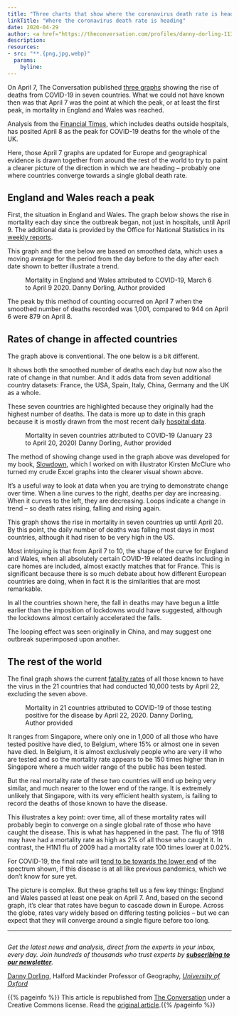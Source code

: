 ```yaml
---
title: "Three charts that show where the coronavirus death rate is heading"
linkTitle: "Where the coronavirus death rate is heading"
date: 2020-04-29
author: <a href="https://theconversation.com/profiles/danny-dorling-113761">Danny Dorling</a>, <a href="https://theconversation.com/institutions/university-of-oxford-1260">University of Oxford</a>
description: 
resources:
- src: "**.{png,jpg,webp}"
  params:
    byline: 
---
```

<p>On April 7, The Conversation published <a href="https://theconversation.com/three-graphs-that-show-a-global-slowdown-in-covid-19-deaths-135756">three graphs</a> showing the rise of deaths from COVID-19 in seven countries. What we could not have known then was that April 7 was the point at which the peak, or at least the first peak, in mortality in England and Wales was reached. </p>

<p>Analysis from the <a href="https://ft.com/content/67e6a4ee-3d05-43bc-ba03-e239799fa6ab">Financial Times</a>, which includes deaths outside hospitals, has posited April 8 as the peak for COVID-19 deaths for the whole of the UK.</p>

<p>Here, those April 7 graphs are updated for Europe and geographical evidence is drawn together from around the rest of the world to try to paint a clearer picture of the direction in which we are heading – probably one where countries converge towards a single global death rate.</p>

<h2>England and Wales reach a peak</h2>

<p>First, the situation in England and Wales. The graph below shows the rise in mortality each day since the outbreak began, not just in hospitals, until April 9. The additional data is provided by the Office for National Statistics in its <a href="https://www.ons.gov.uk/peoplepopulationandcommunity/healthandsocialcare/conditionsanddiseases">weekly reports</a>.</p>

<p>This graph and the one below are based on smoothed data, which uses a moving average for the period from the day before to the day after each date shown to better illustrate a trend.</p>

<figure class="align-center zoomable">
            <a href="https://images.theconversation.com/files/330363/original/file-20200424-163077-1gpdajh.jpeg?ixlib=rb-1.1.0&amp;q=45&amp;auto=format&amp;w=1000&amp;fit=clip"><img alt="" src="https://images.theconversation.com/files/330363/original/file-20200424-163077-1gpdajh.jpeg?ixlib=rb-1.1.0&amp;q=45&amp;auto=format&amp;w=754&amp;fit=clip" srcset="https://images.theconversation.com/files/330363/original/file-20200424-163077-1gpdajh.jpeg?ixlib=rb-1.1.0&amp;q=45&amp;auto=format&amp;w=600&amp;h=434&amp;fit=crop&amp;dpr=1 600w, https://images.theconversation.com/files/330363/original/file-20200424-163077-1gpdajh.jpeg?ixlib=rb-1.1.0&amp;q=30&amp;auto=format&amp;w=600&amp;h=434&amp;fit=crop&amp;dpr=2 1200w, https://images.theconversation.com/files/330363/original/file-20200424-163077-1gpdajh.jpeg?ixlib=rb-1.1.0&amp;q=15&amp;auto=format&amp;w=600&amp;h=434&amp;fit=crop&amp;dpr=3 1800w, https://images.theconversation.com/files/330363/original/file-20200424-163077-1gpdajh.jpeg?ixlib=rb-1.1.0&amp;q=45&amp;auto=format&amp;w=754&amp;h=546&amp;fit=crop&amp;dpr=1 754w, https://images.theconversation.com/files/330363/original/file-20200424-163077-1gpdajh.jpeg?ixlib=rb-1.1.0&amp;q=30&amp;auto=format&amp;w=754&amp;h=546&amp;fit=crop&amp;dpr=2 1508w, https://images.theconversation.com/files/330363/original/file-20200424-163077-1gpdajh.jpeg?ixlib=rb-1.1.0&amp;q=15&amp;auto=format&amp;w=754&amp;h=546&amp;fit=crop&amp;dpr=3 2262w" sizes="(min-width: 1466px) 754px, (max-width: 599px) 100vw, (min-width: 600px) 600px, 237px"></a>
            <figcaption>
              <span class="caption">Mortality in England and Wales attributed to COVID-19, March 6 to April 9 2020.</span>
              <span class="attribution"><span class="source">Danny Dorling</span>, <span class="license">Author provided</span></span>
            </figcaption>
          </figure>

<p>The peak by this method of counting occurred on April 7 when the smoothed number of deaths recorded was 1,001, compared to 944 on April 6 were 879 on April 8. </p>

<h2>Rates of change in affected countries</h2>

<p>The graph above is conventional. The one below is a bit different. </p>

<p>It shows both the smoothed number of deaths each day but now also the rate of change in that number. And it adds data from seven additional country datasets: France, the USA, Spain, Italy, China, Germany and the UK as a whole. </p>

<p>These seven countries are highlighted because they originally had the highest number of deaths. The data is more up to date in this graph because it is mostly drawn from the most recent daily <a href="https://ourworldindata.org/grapher/daily-covid-deaths-3-day-average">hospital data</a>.</p>

<figure class="align-center zoomable">
            <a href="https://images.theconversation.com/files/330304/original/file-20200424-163098-1myrevx.png?ixlib=rb-1.1.0&amp;q=45&amp;auto=format&amp;w=1000&amp;fit=clip"><img alt="" src="https://images.theconversation.com/files/330304/original/file-20200424-163098-1myrevx.png?ixlib=rb-1.1.0&amp;q=45&amp;auto=format&amp;w=754&amp;fit=clip" srcset="https://images.theconversation.com/files/330304/original/file-20200424-163098-1myrevx.png?ixlib=rb-1.1.0&amp;q=45&amp;auto=format&amp;w=600&amp;h=382&amp;fit=crop&amp;dpr=1 600w, https://images.theconversation.com/files/330304/original/file-20200424-163098-1myrevx.png?ixlib=rb-1.1.0&amp;q=30&amp;auto=format&amp;w=600&amp;h=382&amp;fit=crop&amp;dpr=2 1200w, https://images.theconversation.com/files/330304/original/file-20200424-163098-1myrevx.png?ixlib=rb-1.1.0&amp;q=15&amp;auto=format&amp;w=600&amp;h=382&amp;fit=crop&amp;dpr=3 1800w, https://images.theconversation.com/files/330304/original/file-20200424-163098-1myrevx.png?ixlib=rb-1.1.0&amp;q=45&amp;auto=format&amp;w=754&amp;h=480&amp;fit=crop&amp;dpr=1 754w, https://images.theconversation.com/files/330304/original/file-20200424-163098-1myrevx.png?ixlib=rb-1.1.0&amp;q=30&amp;auto=format&amp;w=754&amp;h=480&amp;fit=crop&amp;dpr=2 1508w, https://images.theconversation.com/files/330304/original/file-20200424-163098-1myrevx.png?ixlib=rb-1.1.0&amp;q=15&amp;auto=format&amp;w=754&amp;h=480&amp;fit=crop&amp;dpr=3 2262w" sizes="(min-width: 1466px) 754px, (max-width: 599px) 100vw, (min-width: 600px) 600px, 237px"></a>
            <figcaption>
              <span class="caption">Mortality in seven countries attributed to COVID-19 (January 23 to April 20, 2020)</span>
              <span class="attribution"><span class="source">Danny Dorling</span>, <span class="license">Author provided</span></span>
            </figcaption>
          </figure>

<p>The method of showing change used in the graph above was developed for my book, <a href="http://www.dannydorling.org/books/SLOWDOWN/">Slowdown</a>, which I worked on with illustrator Kirsten McClure who turned my crude Excel graphs into the clearer visual shown above. </p>

<p>It’s a useful way to look at data when you are trying to demonstrate change over time. When a line curves to the right, deaths per day are increasing. When it curves to the left, they are decreasing. Loops indicate a change in trend – so death rates rising, falling and rising again.</p>

<p>This graph shows the rise in mortality in seven countries up until April 20. By this point, the daily number of deaths was falling most days in most countries, although it had risen to be very high in the US. </p>

<p>Most intriguing is that from April 7 to 10, the shape of the curve for England and Wales, when all absolutely certain COVID-19 related deaths including in care homes are included, almost exactly matches that for France. This is significant because there is so much debate about how different European countries are doing, when in fact it is the similarities that are most remarkable.</p>

<p>In all the countries shown here, the fall in deaths may have begun a little earlier than the imposition of lockdowns would have suggested, although the lockdowns almost certainly accelerated the falls. </p>

<p>The looping effect was seen originally in China, and may suggest one outbreak superimposed upon another.</p>

<h2>The rest of the world</h2>

<p>The final graph shows the current <a href="https://www.cebm.net/covid-19/global-covid-19-case-fatality-rates/">fatality rates</a> of all those known to have the virus in the 21 countries that had conducted 10,000 tests by April 22, excluding the seven above. </p>

<figure class="align-center zoomable">
            <a href="https://images.theconversation.com/files/330356/original/file-20200424-163067-14fdw9w.jpg?ixlib=rb-1.1.0&amp;q=45&amp;auto=format&amp;w=1000&amp;fit=clip"><img alt="" src="https://images.theconversation.com/files/330356/original/file-20200424-163067-14fdw9w.jpg?ixlib=rb-1.1.0&amp;q=45&amp;auto=format&amp;w=754&amp;fit=clip" srcset="https://images.theconversation.com/files/330356/original/file-20200424-163067-14fdw9w.jpg?ixlib=rb-1.1.0&amp;q=45&amp;auto=format&amp;w=600&amp;h=681&amp;fit=crop&amp;dpr=1 600w, https://images.theconversation.com/files/330356/original/file-20200424-163067-14fdw9w.jpg?ixlib=rb-1.1.0&amp;q=30&amp;auto=format&amp;w=600&amp;h=681&amp;fit=crop&amp;dpr=2 1200w, https://images.theconversation.com/files/330356/original/file-20200424-163067-14fdw9w.jpg?ixlib=rb-1.1.0&amp;q=15&amp;auto=format&amp;w=600&amp;h=681&amp;fit=crop&amp;dpr=3 1800w, https://images.theconversation.com/files/330356/original/file-20200424-163067-14fdw9w.jpg?ixlib=rb-1.1.0&amp;q=45&amp;auto=format&amp;w=754&amp;h=856&amp;fit=crop&amp;dpr=1 754w, https://images.theconversation.com/files/330356/original/file-20200424-163067-14fdw9w.jpg?ixlib=rb-1.1.0&amp;q=30&amp;auto=format&amp;w=754&amp;h=856&amp;fit=crop&amp;dpr=2 1508w, https://images.theconversation.com/files/330356/original/file-20200424-163067-14fdw9w.jpg?ixlib=rb-1.1.0&amp;q=15&amp;auto=format&amp;w=754&amp;h=856&amp;fit=crop&amp;dpr=3 2262w" sizes="(min-width: 1466px) 754px, (max-width: 599px) 100vw, (min-width: 600px) 600px, 237px"></a>
            <figcaption>
              <span class="caption">Mortality in 21 countries attributed to COVID-19 of those testing positive for the disease by April 22, 2020.</span>
              <span class="attribution"><span class="source">Danny Dorling</span>, <span class="license">Author provided</span></span>
            </figcaption>
          </figure>

<p>It ranges from Singapore, where only one in 1,000 of all those who have tested positive have died, to Belgium, where 15% or almost one in seven have died. In Belgium, it is almost exclusively people who are very ill who are tested and so the mortality rate appears to be 150 times higher than in Singapore where a much wider range of the public has been tested. </p>

<p>But the real mortality rate of these two countries will end up being very similar, and much nearer to the lower end of the range. It is extremely unlikely that Singapore, with its very efficient health system, is failing to record the deaths of those known to have the disease.</p>

<p>This illustrates a key point: over time, all of these mortality rates will probably begin to converge on a single global rate of those who have caught the disease. This is what has happened in the past. The flu of 1918 may have had a mortality rate as high as 2% of all those who caught it. In contrast, the H1N1 flu of 2009 had a mortality rate 100 times lower at 0.02%. </p>

<p>For COVID-19, the final rate will <a href="https://www.healthline.com/health-news/how-deadly-is-the-coronavirus-compared-to-past-outbreaks#Novel-coronavirus-(COVID-19)">tend to be towards the lower end</a> of the spectrum shown, if this disease is at all like previous pandemics, which we don’t know for sure yet. </p>

<p>The picture is complex. But these graphs tell us a few key things: England and Wales passed at least one peak on April 7. And, based on the second graph, it’s clear that rates have begun to cascade down in Europe. Across the globe, rates vary widely based on differing testing policies – but we can expect that they will converge around a single figure before too long.</p>

<hr>

<figure class="align-center ">
            <img alt="" src="https://images.theconversation.com/files/301912/original/file-20191115-66957-gxdqkd.png?ixlib=rb-1.1.0&amp;q=45&amp;auto=format&amp;w=754&amp;fit=clip" srcset="https://images.theconversation.com/files/301912/original/file-20191115-66957-gxdqkd.png?ixlib=rb-1.1.0&amp;q=45&amp;auto=format&amp;w=600&amp;h=140&amp;fit=crop&amp;dpr=1 600w, https://images.theconversation.com/files/301912/original/file-20191115-66957-gxdqkd.png?ixlib=rb-1.1.0&amp;q=30&amp;auto=format&amp;w=600&amp;h=140&amp;fit=crop&amp;dpr=2 1200w, https://images.theconversation.com/files/301912/original/file-20191115-66957-gxdqkd.png?ixlib=rb-1.1.0&amp;q=15&amp;auto=format&amp;w=600&amp;h=140&amp;fit=crop&amp;dpr=3 1800w, https://images.theconversation.com/files/301912/original/file-20191115-66957-gxdqkd.png?ixlib=rb-1.1.0&amp;q=45&amp;auto=format&amp;w=754&amp;h=176&amp;fit=crop&amp;dpr=1 754w, https://images.theconversation.com/files/301912/original/file-20191115-66957-gxdqkd.png?ixlib=rb-1.1.0&amp;q=30&amp;auto=format&amp;w=754&amp;h=176&amp;fit=crop&amp;dpr=2 1508w, https://images.theconversation.com/files/301912/original/file-20191115-66957-gxdqkd.png?ixlib=rb-1.1.0&amp;q=15&amp;auto=format&amp;w=754&amp;h=176&amp;fit=crop&amp;dpr=3 2262w" sizes="(min-width: 1466px) 754px, (max-width: 599px) 100vw, (min-width: 600px) 600px, 237px">
            <figcaption>
              <span class="caption"></span></figcaption></figure>

<p><em>Get the latest news and analysis, direct from the experts in your inbox, every day. Join hundreds of thousands who trust experts by <strong><a href="http://theconversation.com/newsletter?utm_source=TCUK&amp;utm_medium=linkback&amp;utm_campaign=TCNewsletter&amp;utm_content=newsletterA">subscribing to our newsletter</a></strong>.</em><!-- Below is The Conversation's page counter tag. Please DO NOT REMOVE. --><img src="https://counter.theconversation.com/content/137103/count.gif?distributor=republish-lightbox-basic" alt="The Conversation" width="1" height="1" style="border: none !important; box-shadow: none !important; margin: 0 !important; max-height: 1px !important; max-width: 1px !important; min-height: 1px !important; min-width: 1px !important; opacity: 0 !important; outline: none !important; padding: 0 !important; text-shadow: none !important" /><!-- End of code. If you don't see any code above, please get new code from the Advanced tab after you click the republish button. The page counter does not collect any personal data. More info: https://theconversation.com/republishing-guidelines --></p>

<p><span><a href="https://theconversation.com/profiles/danny-dorling-113761">Danny Dorling</a>, Halford Mackinder Professor of Geography, <em><a href="https://theconversation.com/institutions/university-of-oxford-1260">University of Oxford</a></em></span></p>

{{% pageinfo %}}
This article is republished from <a href="https://theconversation.com">The Conversation</a> under a Creative Commons license. Read the <a href="https://theconversation.com/three-charts-that-show-where-the-coronavirus-death-rate-is-heading-137103">original article</a>.{{% /pageinfo %}}